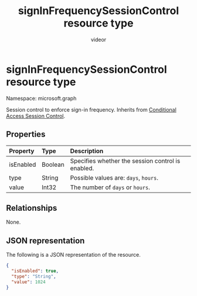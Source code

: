 ﻿---
title: "signInFrequencySessionControl resource type"
description: "Session control to enforce signin frequency."
localization_priority: Normal
author: "videor"
ms.prod: "microsoft-identity-platform"
doc_type: "resourcePageType"
---

# signInFrequencySessionControl resource type

Namespace: microsoft.graph

Session control to enforce sign-in frequency. Inherits from [Conditional Access Session Control](conditionalaccesssessioncontrol.md).

## Properties

| Property  | Type    | Description                                       |
| :-------- | :------ | :------------------------------------------------ |
| isEnabled | Boolean | Specifies whether the session control is enabled. |
| type      | String  | Possible values are: `days`, `hours`.             |
| value     | Int32   | The number of `days` or `hours`.                  |

## Relationships

None.

## JSON representation

The following is a JSON representation of the resource.

<!-- {
  "blockType": "resource",
  "optionalProperties": [

  ],
  "@odata.type": "microsoft.graph.signInFrequencySessionControl",
  "baseType": "microsoft.graph.conditionalAccessSessionControl"
}-->

```json
{
  "isEnabled": true,
  "type": "String",
  "value": 1024
}
```

<!-- uuid: 16cd6b66-4b1a-43a1-adaf-3a886856ed98
2019-02-04 14:57:30 UTC -->

<!-- {
  "type": "#page.annotation",
  "description": "signInFrequencySessionControl resource",
  "keywords": "",
  "section": "documentation",
  "tocPath": ""
}-->
